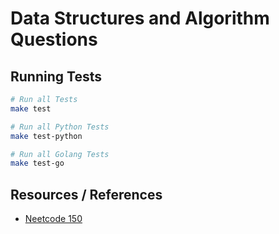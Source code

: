 # Data Structures and Algorithm Questions

## Running Tests

```bash
# Run all Tests
make test

# Run all Python Tests
make test-python

# Run all Golang Tests
make test-go
```

## Resources / References
- [Neetcode 150](https://neetcode.io/practice)